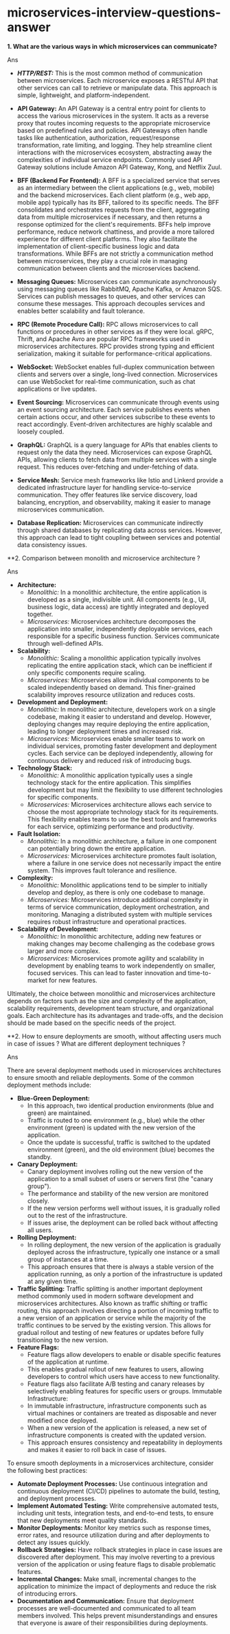 # microservices-interview-questions-answer

**1. What are the various ways in which microservices can communicate?**

Ans

- **_HTTP/REST:_** This is the most common method of communication between microservices. Each microservice exposes a RESTful API that other services can call to retrieve or manipulate data. This approach is simple, lightweight, and platform-independent.

- **API Gateway:** An API Gateway is a central entry point for clients to access the various microservices in the system. It acts as a reverse proxy that routes incoming requests to the appropriate microservice based on predefined rules and policies. API Gateways often handle tasks like authentication, authorization, request/response transformation, rate limiting, and logging. They help streamline client interactions with the microservices ecosystem, abstracting away the complexities of individual service endpoints. Commonly used API Gateway solutions include Amazon API Gateway, Kong, and Netflix Zuul.

- **BFF (Backend For Frontend):** A BFF is a specialized service that serves as an intermediary between the client applications (e.g., web, mobile) and the backend microservices. Each client platform (e.g., web app, mobile app) typically has its BFF, tailored to its specific needs. The BFF consolidates and orchestrates requests from the client, aggregating data from multiple microservices if necessary, and then returns a response optimized for the client's requirements. BFFs help improve performance, reduce network chattiness, and provide a more tailored experience for different client platforms. They also facilitate the implementation of client-specific business logic and data transformations. While BFFs are not strictly a communication method between microservices, they play a crucial role in managing communication between clients and the microservices backend.


- **Messaging Queues:** Microservices can communicate asynchronously using messaging queues like RabbitMQ, Apache Kafka, or Amazon SQS. Services can publish messages to queues, and other services can consume these messages. This approach decouples services and enables better scalability and fault tolerance.

- **RPC (Remote Procedure Call):** RPC allows microservices to call functions or procedures in other services as if they were local. gRPC, Thrift, and Apache Avro are popular RPC frameworks used in microservices architectures. RPC provides strong typing and efficient serialization, making it suitable for performance-critical applications.

- **WebSocket:** WebSocket enables full-duplex communication between clients and servers over a single, long-lived connection. Microservices can use WebSocket for real-time communication, such as chat applications or live updates.

- **Event Sourcing:** Microservices can communicate through events using an event sourcing architecture. Each service publishes events when certain actions occur, and other services subscribe to these events to react accordingly. Event-driven architectures are highly scalable and loosely coupled.

- **GraphQL:** GraphQL is a query language for APIs that enables clients to request only the data they need. Microservices can expose GraphQL APIs, allowing clients to fetch data from multiple services with a single request. This reduces over-fetching and under-fetching of data.

- **Service Mesh:** Service mesh frameworks like Istio and Linkerd provide a dedicated infrastructure layer for handling service-to-service communication. They offer features like service discovery, load balancing, encryption, and observability, making it easier to manage microservices communication.

- **Database Replication:** Microservices can communicate indirectly through shared databases by replicating data across services. However, this approach can lead to tight coupling between services and potential data consistency issues.

**2. Comparison between monolith and microservice architecture ?

Ans

- **Architecture:**
    - _Monolithic:_ In a monolithic architecture, the entire application is developed as a single, indivisible unit. All components (e.g., UI, business logic, data access) are tightly integrated and deployed together.
    - _Microservices:_ Microservices architecture decomposes the application into smaller, independently deployable services, each responsible for a specific business function. Services communicate through well-defined APIs.
- **Scalability:**
    - _Monolithic:_ Scaling a monolithic application typically involves replicating the entire application stack, which can be inefficient if only specific components require scaling.
    - _Microservices:_ Microservices allow individual components to be scaled independently based on demand. This finer-grained scalability improves resource utilization and reduces costs.
- **Development and Deployment:**
    - _Monolithic:_ In monolithic architecture, developers work on a single codebase, making it easier to understand and develop. However, deploying changes may require deploying the entire application, leading to longer deployment times and increased risk.
    - _Microservices:_ Microservices enable smaller teams to work on individual services, promoting faster development and deployment cycles. Each service can be deployed independently, allowing for continuous delivery and reduced risk of introducing bugs.
- **Technology Stack:**
    - _Monolithic:_ A monolithic application typically uses a single technology stack for the entire application. This simplifies development but may limit the flexibility to use different technologies for specific components.
    - _Microservices:_ Microservices architecture allows each service to choose the most appropriate technology stack for its requirements. This flexibility enables teams to use the best tools and frameworks for each service, optimizing performance and productivity.
- **Fault Isolation:**
    - _Monolithic:_ In a monolithic architecture, a failure in one component can potentially bring down the entire application.
    - _Microservices:_ Microservices architecture promotes fault isolation, where a failure in one service does not necessarily impact the entire system. This improves fault tolerance and resilience.
- **Complexity:**
    - _Monolithic:_ Monolithic applications tend to be simpler to initially develop and deploy, as there is only one codebase to manage.
    - _Microservices:_ Microservices introduce additional complexity in terms of service communication, deployment orchestration, and monitoring. Managing a distributed system with multiple services requires robust infrastructure and operational practices.
- **Scalability of Development:**
    - _Monolithic:_ In monolithic architecture, adding new features or making changes may become challenging as the codebase grows larger and more complex.
    - _Microservices:_ Microservices promote agility and scalability in development by enabling teams to work independently on smaller, focused services. This can lead to faster innovation and time-to-market for new features.

Ultimately, the choice between monolithic and microservices architecture depends on factors such as the size and complexity of the application, scalability requirements, development team structure, and organizational goals. Each architecture has its advantages and trade-offs, and the decision should be made based on the specific needs of the project.


**2. How to ensure deployments are smooth, without affecting users much in case of issues ? What are different deployment techniques ?

Ans 

There are several deployment methods used in microservices architectures to ensure smooth and reliable deployments. Some of the common deployment methods include:

- **Blue-Green Deployment:**
    - In this approach, two identical production environments (blue and green) are maintained.
    - Traffic is routed to one environment (e.g., blue) while the other environment (green) is updated with the new version of the application.
    - Once the update is successful, traffic is switched to the updated environment (green), and the old environment (blue) becomes the standby.
- **Canary Deployment:**
    - Canary deployment involves rolling out the new version of the application to a small subset of users or servers first (the "canary group").
    - The performance and stability of the new version are monitored closely.
    - If the new version performs well without issues, it is gradually rolled out to the rest of the infrastructure.
    - If issues arise, the deployment can be rolled back without affecting all users.
- **Rolling Deployment:**
    - In rolling deployment, the new version of the application is gradually deployed across the infrastructure, typically one instance or a small group of instances at a time.
    - This approach ensures that there is always a stable version of the application running, as only a portion of the infrastructure is updated at any given time.
- **Traffic Splitting:**
    Traffic splitting is another important deployment method commonly used in modern software development and microservices architectures. Also known as traffic shifting or traffic routing, this approach involves directing a portion of incoming traffic to a new version of an application or service while the majority of the traffic continues to be served by the existing version. This allows for gradual rollout and testing of new features or updates before fully transitioning to the new version.
- **Feature Flags:**
    - Feature flags allow developers to enable or disable specific features of the application at runtime.
    - This enables gradual rollout of new features to users, allowing developers to control which users have access to new functionality.
    - Feature flags also facilitate A/B testing and canary releases by selectively enabling features for specific users or groups.
Immutable Infrastructure:
    - In immutable infrastructure, infrastructure components such as virtual machines or containers are treated as disposable and never modified once deployed.
    - When a new version of the application is released, a new set of infrastructure components is created with the updated version.
    - This approach ensures consistency and repeatability in deployments and makes it easier to roll back in case of issues.

To ensure smooth deployments in a microservices architecture, consider the following best practices:

- **Automate Deployment Processes:** Use continuous integration and continuous deployment (CI/CD) pipelines to automate the build, testing, and deployment processes.
- **Implement Automated Testing:** Write comprehensive automated tests, including unit tests, integration tests, and end-to-end tests, to ensure that new deployments meet quality standards.
- **Monitor Deployments:** Monitor key metrics such as response times, error rates, and resource utilization during and after deployments to detect any issues quickly.
- **Rollback Strategies:** Have rollback strategies in place in case issues are discovered after deployment. This may involve reverting to a previous version of the application or using feature flags to disable problematic features.
- **Incremental Changes:** Make small, incremental changes to the application to minimize the impact of deployments and reduce the risk of introducing errors.
- **Documentation and Communication:** Ensure that deployment processes are well-documented and communicated to all team members involved. This helps prevent misunderstandings and ensures that everyone is aware of their responsibilities during deployments.

